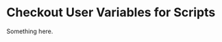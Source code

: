 [title]: # (Checkout User Variables for Scripts)
[tags]: # (XXX)
[priority]: # (3475)
# Checkout User Variables for Scripts
Something here.
